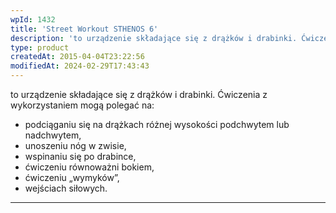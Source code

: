 ```yaml
---
wpId: 1432
title: 'Street Workout STHENOS 6'
description: 'to urządzenie składające się z drążków i drabinki. Ćwiczenia z wykorzystaniem mogą polegać na: podciąganiu się na drążkach różnej wysokości podchwytem lub nadchwytem, unoszeniu nóg w zwisie, wspinaniu się po drabince, ćwiczeniu równoważni bokiem, ćwiczeniu „wymyków", wejściach siłowych.'
type: product
createdAt: 2015-04-04T23:22:56
modifiedAt: 2024-02-29T17:43:43
---
```



to urządzenie składające się z drążków i drabinki. Ćwiczenia z wykorzystaniem mogą polegać na:

*   podciąganiu się na drążkach różnej wysokości podchwytem lub nadchwytem,
*   unoszeniu nóg w zwisie,
*   wspinaniu się po drabince,
*   ćwiczeniu równoważni bokiem,
*   ćwiczeniu „wymyków”,
*   wejściach siłowych.

* * *